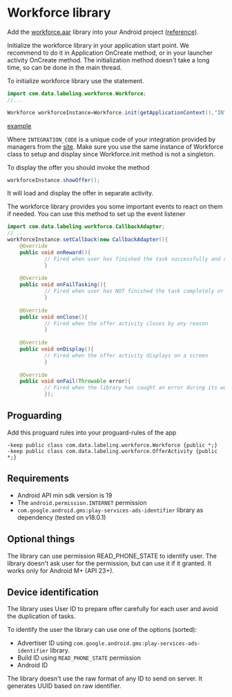 Workforce library
=================

Add the [workforce.aar](app/libs/workforce.aar) library into your Android project ([reference](https://developer.android.com/studio/projects/android-library#psd-add-aar-jar-dependency)).

Initialize the workforce library in your application start point. We recommend to do it in
Application OnCreate method, or in your launcher activity OnCreate method. The initialization method
doesn't take a long time, so can be done in the main thread.

To initialize workforce library use the statement.

```java
import com.data.labeling.workforce.Workforce;
//...

Workforce workforceInstance=Workforce.init(getApplicationContext(),"INTEGRATION_CODE");
```
[example](app/src/main/java/com/data/labeling/workforce/app/MainActivity.java)

Where `INTEGRATION_CODE` is a unique code of your integration provided by managers from the
[site](https://lab3l.io). Make sure you use the same instance of Workforce class to setup and
display since Workforce.init method is not a singleton.

To display the offer you should invoke the method

```java
workforceInstance.showOffer();
```

It will load and display the offer in separate activity.

The workforce library provides you some important events to react on them if needed. You can use
this method to set up the event listener

```java
import com.data.labeling.workforce.CallbackAdapter;
// ...
workforceInstance.setCallback(new CallbackAdapter(){
    @Override
    public void onReward(){
            // Fired when user has finished the task successfully and deserves the reward.
            }
    
    @Override
    public void onFailTasking(){
            // Fired when user has NOT finished the task completely or provoked the result.
            }
    
    @Override
    public void onClose(){
            // Fired when the offer activity closes by any reason
            }
    
    @Override
    public void onDisplay(){
            // Fired when the offer activity displays on a screen
            }
    
    @Override
    public void onFail(Throwable error){
            // Fired when the library has caught an error during its work
            });
```

Proguarding
-----------

Add this proguard rules into your proguard-rules of the app

```
-keep public class com.data.labeling.workforce.Workforce {public *;}
-keep public class com.data.labeling.workforce.OfferActivity {public *;}
```

Requirements
------------

- Android API min sdk version is 19
- The `android.permission.INTERNET` permission
- `com.google.android.gms:play-services-ads-identifier` library as dependency (tested on v18.0.1)

Optional things
---------------
The library can use permission READ_PHONE_STATE to identify user. The library doesn't
ask user for the permission, but can use it if it granted. It works only for Android M+ (API 23+).

Device identification
---------------------

The library uses User ID to prepare offer carefully for each user and avoid the duplication of tasks.

To identify the user the library can use one of the options (sorted):
- Advertiser ID using `com.google.android.gms:play-services-ads-identifier` library.
- Build ID using `READ_PHONE_STATE` permission
- Android ID

The library doesn't use the raw format of any ID to send on server. It generates UUID based on
raw identifier.